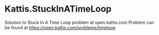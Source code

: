 # Kattis.StuckInATimeLoop
Solution to Stuck In A Time Loop problem at open.kattis.com
Problem can be found at https://open.kattis.com/problems/timeloop
